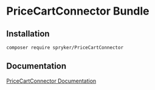# PriceCartConnector Bundle

## Installation

```
composer require spryker/PriceCartConnector
```

## Documentation

[PriceCartConnector Documentation](https://spryker.github.io/price-cart-connector/index.html)




